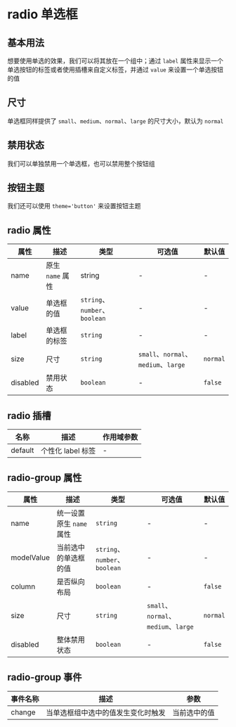 # radio 单选框

## 基本用法

想要使用单选的效果，我们可以将其放在一个组中；通过 `label` 属性来显示一个单选按钮的标签或者使用插槽来自定义标签，并通过 `value` 来设置一个单选按钮的值

<preview path="./basic.vue" title="基本用法" />

## 尺寸

单选框同样提供了 `small`、`medium`、`normal`、`large` 的尺寸大小，默认为 `normal`

<preview path="./size.vue" title="尺寸大小" />

## 禁用状态

我们可以单独禁用一个单选框，也可以禁用整个按钮组

<preview path="./disabled.vue" title="禁用状态" />

## 按钮主题

我们还可以使用 `theme='button'` 来设置按钮主题

<preview path="./radio-button.vue" title="按钮主题" />

## radio 属性

| 属性     | 描述             | 类型                          | 可选值                               | 默认值   |
| -------- | ---------------- | ----------------------------- | ------------------------------------ | -------- |
| name     | 原生 `name` 属性 | string                        | -                                    | -        |
| value    | 单选框的值       | `string`、`number`、`boolean` | -                                    | -        |
| label    | 单选框的标签     | `string`                      | -                                    | -        |
| size     | 尺寸             | `string`                      | `small`、`normal`、`medium`、`large` | `normal` |
| disabled | 禁用状态         | `boolean`                     | -                                    | `false`  |

## radio 插槽

| 名称    | 描述              | 作用域参数 |
| ------- | ----------------- | ---------- |
| default | 个性化 label 标签 | -          |

## radio-group 属性

| 属性       | 描述                     | 类型                          | 可选值                               | 默认值   |
| ---------- | ------------------------ | ----------------------------- | ------------------------------------ | -------- |
| name       | 统一设置原生 `name` 属性 | `string`                      | -                                    | -        |
| modelValue | 当前选中的单选框的值     | `string`、`number`、`boolean` | -                                    | -        |
| column     | 是否纵向布局             | `boolean`                     | -                                    | `false`  |
| size       | 尺寸                     | `string`                      | `small`、`normal`、`medium`、`large` | `normal` |
| disabled   | 整体禁用状态             | `boolean`                     | -                                    | `false`  |

## radio-group 事件

| 事件名称 | 描述                               | 参数         |
| -------- | ---------------------------------- | ------------ |
| change   | 当单选框组中选中的值发生变化时触发 | 当前选中的值 |
